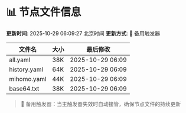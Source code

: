 # 📊 节点文件信息

**更新时间**: 2025-10-29 06:09:27 北京时间
**更新方式**: 🔄 备用触发器

| 文件名 | 大小 | 最后修改 |
|--------|------|----------|
| all.yaml | 38K | 2025-10-29 06:09 |
| history.yaml | 64K | 2025-10-29 06:09 |
| mihomo.yaml | 44K | 2025-10-29 06:09 |
| base64.txt | 38K | 2025-10-29 06:09 |

> 🔄 备用触发器：当主触发器失效时自动接管，确保节点文件的持续更新
